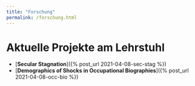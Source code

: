 ```yaml
---
title: "Forschung"
permalink: /forschung.html
---
```


# Aktuelle Projekte am Lehrstuhl


- [<b>Secular Stagnation</b>]({% post_url 2021-04-08-sec-stag %})
- [<b>Demographics of Shocks in Occupational Biographies</b>]({% post_url 2021-04-08-occ-bio %})
